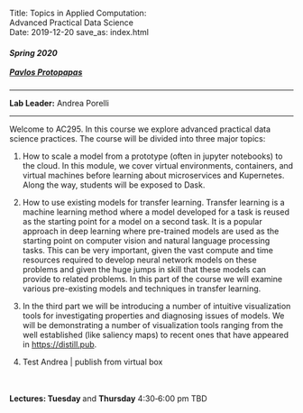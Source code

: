 ﻿Title:  Topics in Applied Computation: <br> Advanced Practical Data Science <br>
Date: 2019-12-20
save_as: index.html

<h5>
Spring 2020 <br><br>
<a href="https://iacs.seas.harvard.edu/people/pavlos-protopapas">Pavlos Protopapas</a>
</h5>

<hr>

<style>
pre {
  background-color: #F5F5F5;
  display: block;
  font-family: monospace;
  font-size: 14px;
  white-space: pre;
  border-color: #999999;
  border-width: 1px;
  border-style: solid;
  border-radius: 6px;
  margin: 1em 0;
  padding: 5px;
  white-space: pre-wrap;
}

.containerMain {
    display: flex;
    width: 100%;
    height: 300px;
}

.contentA {
    flex: 1;
    flex-direction:column;
 }

.contentB {
    flex: 3;
  }
</style>
<p><strong>Lab Leader:</strong> Andrea Porelli</p>
<hr>

<p>Welcome to AC295. In this course we explore advanced practical data science practices. The course will be divided into three major topics:<br><bbr> 


1.  How to scale a model from a prototype (often in jupyter notebooks) to the cloud. In this module, we cover virtual environments, containers, and virtual machines before learning about microservices and Kupernetes. Along the way, students will be exposed to Dask. <br><bbr> 


2.  How to use existing models for transfer learning. Transfer learning is a machine learning method where a model developed for a task is reused as the starting point for a model on a second task. It is a popular approach in deep learning where pre-trained models are used as the starting point on computer vision and natural language processing tasks. This can be very important, given the vast compute and time resources required to develop neural network models on these problems and given the huge jumps in skill that these models can provide to related problems. In this part of the course we will examine various pre-existing models and techniques in transfer learning.<br><bbr> 


3.  In the third part we will be introducing a number of intuitive visualization tools for investigating properties and diagnosing issues of models. We will be demonstrating a number of visualization tools ranging from the well established (like saliency maps) to recent ones that have appeared in https://distill.pub.

4. Test Andrea | publish from virtual box

<br>
<br> 
<strong>Lectures: Tuesday </strong> and <strong>Thursday</strong> 4:30‐6:00 pm TBD
<br/>
